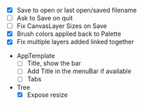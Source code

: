  - [x] Save to open or last open/saved filename
 - [ ] Ask to Save on quit
 - [ ] Fix CanvasLayer Sizes on Save
 - [x] Brush colors applied back to Palette
 - [x] Fix multiple layers added linked together
 - AppTemplate
   -  [ ] Title, show the bar
   -  [ ] Add Title in the menuBar if available
   -  [ ] Tabs
- Tree
   - [x] Expose resize